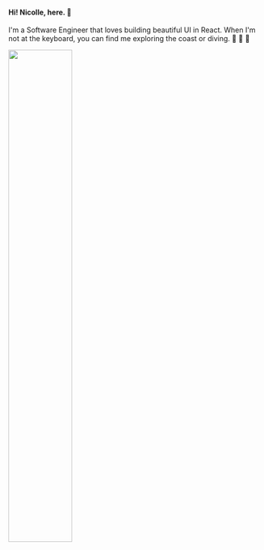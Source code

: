 #### Hi! Nicolle, here. 👋

I'm a Software Engineer that loves building beautiful UI in React. When I'm not at the keyboard, you can find me exploring the coast or diving. 🐠 🤿 🐙
</br>

<img src=https://media.giphy.com/media/86bAGxmMCGQU34Y/giphy.gif width="50%">

<!--
**nicolleromero/nicolleromero** is a ✨ _special_ ✨ repository because its `README.md` (this file) appears on your GitHub profile.

Here are some ideas to get you started:

- 🔭 I’m currently working on ...
- 🌱 I’m currently learning ...
- 👯 I’m looking to collaborate on ...
- 🤔 I’m looking for help with ...
- 💬 Ask me about ...
- 📫 How to reach me: ...
- 😄 Pronouns: ...
- ⚡ Fun fact: ...
-->
